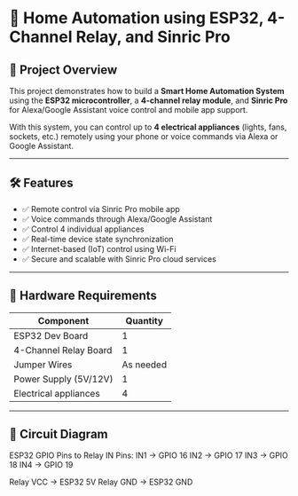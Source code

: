 # 🔌 Home Automation using ESP32, 4-Channel Relay, and Sinric Pro

## 📌 Project Overview

This project demonstrates how to build a **Smart Home Automation System** using the **ESP32 microcontroller**, a **4-channel relay module**, and **Sinric Pro** for Alexa/Google Assistant voice control and mobile app support.

With this system, you can control up to **4 electrical appliances** (lights, fans, sockets, etc.) remotely using your phone or voice commands via Alexa or Google Assistant.

---

## 🛠️ Features

- ✅ Remote control via Sinric Pro mobile app
- ✅ Voice commands through Alexa/Google Assistant
- ✅ Control 4 individual appliances
- ✅ Real-time device state synchronization
- ✅ Internet-based (IoT) control using Wi-Fi
- ✅ Secure and scalable with Sinric Pro cloud services

---

## 🔧 Hardware Requirements

| Component            | Quantity |
|----------------------|----------|
| ESP32 Dev Board      | 1        |
| 4-Channel Relay Board| 1        |
| Jumper Wires         | As needed|
| Power Supply (5V/12V)| 1        |
| Electrical appliances| 4        |

---

## 🔌 Circuit Diagram

ESP32 GPIO Pins to Relay IN Pins:
IN1 -> GPIO 16
IN2 -> GPIO 17
IN3 -> GPIO 18
IN4 -> GPIO 19

Relay VCC -> ESP32 5V
Relay GND -> ESP32 GND
